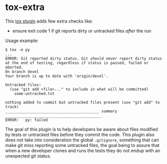 # tox-extra

This [tox plugin](https://github.com/topics/tox-plugin) adds few extra checks
like:

- ensure exit code 1 if git reports dirty or untracked files _after_ the run

Usage example:

```
$ tox -e py
...
ERROR: Git reported dirty status. Git should never report dirty status at the end of testing, regardless if status is passed, failed or aborted.
On branch devel
Your branch is up to date with 'origin/devel'.

Untracked files:
  (use "git add <file>..." to include in what will be committed)
	some-untracked.txt

nothing added to commit but untracked files present (use "git add" to track)
__________________________________________ summary ___________________________________________
ERROR:   py: failed
```

The goal of this plugin is to help developers be aware about files modified by tests
or untracked files before they commit the code. This plugin also does not take into
consideration the global `.gitignore`, something that can make git miss reporting
some untracked files, the goal being to assure that when a new developer clones and
runs the tests they do not endup with an unexpected git status.

